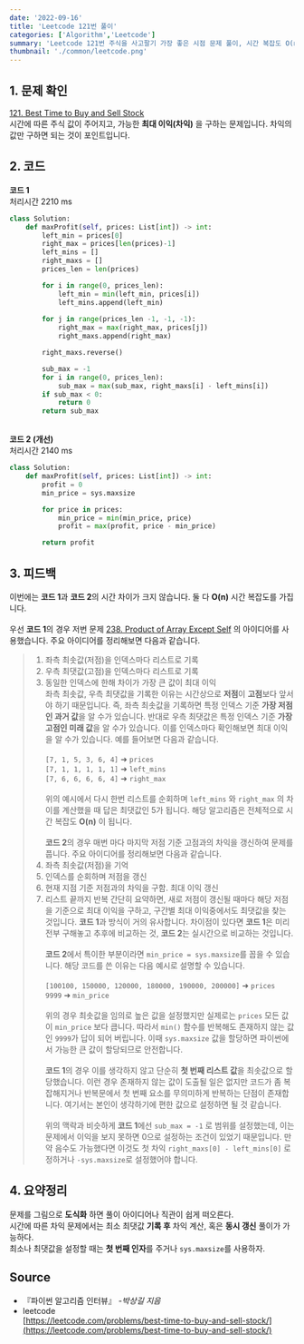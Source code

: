 ```yaml
---
date: '2022-09-16'
title: 'Leetcode 121번 풀이'
categories: ['Algorithm','Leetcode']
summary: 'Leetcode 121번 주식을 사고팔기 가장 좋은 시점 문제 풀이, 시간 복잡도 O(n)'
thumbnail: './common/leetcode.png'
---
```

## 1. 문제 확인

[121. Best Time to Buy and Sell Stock](https://leetcode.com/problems/best-time-to-buy-and-sell-stock/)
\
시간에 따른 주식 값이 주어지고, 가능한 **최대 이익(차익)** 을 구하는 문제입니다. 차익의 값만 구하면 되는 것이 포인트입니다.

## 2. 코드

**코드 1**  
처리시간 2210 ms
```py
class Solution:
    def maxProfit(self, prices: List[int]) -> int:
        left_min = prices[0]
        right_max = prices[len(prices)-1]
        left_mins = []
        right_maxs = []
        prices_len = len(prices)

        for i in range(0, prices_len):
            left_min = min(left_min, prices[i])
            left_mins.append(left_min)
            
        for j in range(prices_len -1, -1, -1):
            right_max = max(right_max, prices[j])
            right_maxs.append(right_max)

        right_maxs.reverse()

        sub_max = -1
        for i in range(0, prices_len):
            sub_max = max(sub_max, right_maxs[i] - left_mins[i])
        if sub_max < 0:
            return 0
        return sub_max
```
\
**코드 2 (개선)**  
처리시간 2140 ms
```py
class Solution:
    def maxProfit(self, prices: List[int]) -> int:
        profit = 0
        min_price = sys.maxsize

        for price in prices:
            min_price = min(min_price, price)
            profit = max(profit, price - min_price)

        return profit
```

## 3. 피드백

이번에는 **코드 1**과 **코드 2**의 시간 차이가 크지 않습니다. 둘 다 **O(n)** 시간 복잡도를 가집니다.  
\
우선 **코드 1**의 경우 저번 문제 [238. Product of Array Except Self](https://hyeondong.com/leetcode-238-explanation/) 의 아이디어를 사용했습니다. 주요 아이디어를 정리해보면 다음과 같습니다.
> 1. 좌측 최솟값(저점)을 인덱스마다 리스트로 기록  
> 2. 우측 최댓값(고점)을 인덱스마다 리스트로 기록  
> 3. 동일한 인덱스에 한해 차이가 가장 큰 값이 최대 이익  
좌측 최솟값, 우측 최댓값을 기록한 이유는 시간상으로 **저점**이 **고점**보다 앞서야 하기 때문입니다. 즉, 좌측 최솟값을 기록하면 특정 인덱스 기준 **가장 저점인 과거 값**을 알 수가 있습니다. 반대로 우측 최댓값은 특정 인덱스 기준 **가장 고점인 미래 값**을 알 수가 있습니다. 이를 인덱스마다 확인해보면 최대 이익을 알 수가 있습니다. 예를 들어보면 다음과 같습니다.  
\
`[7, 1, 5, 3, 6, 4]` ➜ `prices`  
`[7, 1, 1, 1, 1, 1]` ➜ `left_mins`  
`[7, 6, 6, 6, 6, 4]` ➜ `right_max`  
\
위의 예시에서 다시 한번 리스트를 순회하며 `left_mins` 와 `right_max` 의 차이를 계산했을 때 답은 최댓값인 5가 됩니다. 해당 알고리즘은 전체적으로 시간 복잡도 **O(n)** 이 됩니다.  
\
**코드 2**의 경우 매번 마다 마지막 저점 기준 고점과의 차익을 갱신하여 문제를 풉니다. 주요 아이디어를 정리해보면 다음과 같습니다.  
> 1. 좌측 최솟값(저점)을 기억 
> 2. 인덱스를 순회하며 저점을 갱신
> 3. 현재 지점 기준 저점과의 차익을 구함. 최대 이익 갱신
> 4. 리스트 끝까지 반복
간단히 요약하면, 새로 저점이 갱신될 때마다 해당 저점을 기준으로 최대 이익을 구하고, 구간별 최대 이익중에서도 최댓값을 찾는 것입니다. **코드 1**과 방식이 거의 유사합니다. 차이점이 있다면 **코드 1**은 미리 전부 구해놓고 추후에 비교하는 것, **코드 2**는 실시간으로 비교하는 것입니다.  
\
**코드 2**에서 특이한 부분이라면 `min_price = sys.maxsize`를 꼽을 수 있습니다. 해당 코드를 쓴 이유는 다음 예시로 설명할 수 있습니다.  
\
`[100100, 150000, 120000, 180000, 190000, 200000]` ➜ `prices`  
`9999` ➜ `min_price`  
\
위의 경우 최솟값을 임의로 높은 값을 설정했지만 실제로는 `prices` 모든 값이 `min_price` 보다 큽니다. 따라서 `min()` 함수를 반복해도 존재하지 않는 값인 `9999`가 답이 되어 버립니다. 이때 `sys.maxsize` 값을 할당하면 파이썬에서 가능한 큰 값이 할당되므로 안전합니다.  
\
**코드 1**의 경우 이를 생각하지 않고 단순히 **첫 번째 리스트 값**을 최솟값으로 할당했습니다. 이런 경우 존재하지 않는 값이 도출될 일은 없지만 코드가 좀 복잡해지거나 반복문에서 첫 번째 요소를 무의미하게 반복하는 단점이 존재합니다. 여기서는 본인이 생각하기에 편한 값으로 설정하면 될 것 같습니다.  
\
위의 맥락과 비슷하게 **코드 1**에선 `sub_max = -1` 로 범위를 설정했는데, 이는 문제에서 이익을 보지 못하면 0으로 설정하는 조건이 있었기 때문입니다. 만약 음수도 가능했다면 이것도 첫 차익 `right_maxs[0] - left_mins[0]` 로 정하거나 `-sys.maxsize`로 설정했어야 합니다.

## 4. 요약정리

문제를 그림으로 **도식화** 하면 풀이 아이디어나 직관이 쉽게 떠오른다.  
시간에 따른 차익 문제에서는 최소 최댓값 **기록 후** 차익 계산, 혹은 **동시 갱신** 풀이가 가능하다.  
최소나 최댓값을 설정할 때는 **첫 번째 인자**를 주거나 `sys.maxsize`를 사용하자.

## Source

- 『파이썬 알고리즘 인터뷰』 *-박상길 지음*
- leetcode  
  [https://leetcode.com/problems/best-time-to-buy-and-sell-stock/](https://leetcode.com/problems/best-time-to-buy-and-sell-stock/)